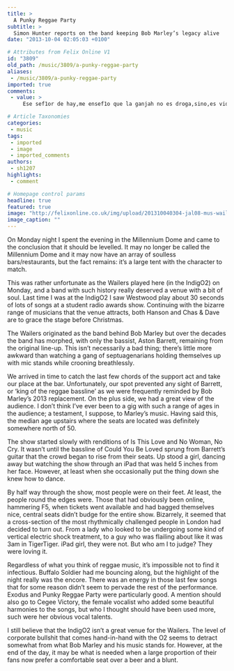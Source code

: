 ```yaml
---
title: >
  A Punky Reggae Party
subtitle: >
  Simon Hunter reports on the band keeping Bob Marley’s legacy alive
date: "2013-10-04 02:05:03 +0100"

# Attributes from Felix Online V1
id: "3809"
old_path: /music/3809/a-punky-reggae-party
aliases:
 - /music/3809/a-punky-reggae-party
imported: true
comments:
 - value: >
     Ese sef1or de hay,me ensef1o que la ganjah﻿ no es droga,sino,es vida .me ensef1o que todos somos ricos,pero el dirneo se cobra la factura con la cabeza .que todos somos importantes para la sociedad,pero que todos son iguales en toda las formas que puede darnos vida .ME ENSEd1O QUE NO NECESITAMOS IR A UNA UNI PARA SER PRESIDENTES DENTRO DE NUESTRA ALMA .ESE SEd1OR NUNKA DEBIO IRSE O TALVES YO DEBI HABER NACIDO ANTES???ESO ES LO QUE ME﻿ PREGUNTO TODOS LOS DIAS ..,Hello, My name is Kathy, I work with Direct Buy and I am interested in <a href="http://qtziqhnuqr.com">pucasrhing</a> a link on your fashion website.Your site looks great and, if possible, I would love to be part of your blogroll. Would you please let me know how much you would charge for a basic text link on your homepage?Thank you for your time, I look forward to hearing back from you.Kind regards,Kathy, problem maybe ever before squeezing existing alternative since child properly

# Article Taxonomies
categories:
 - music
tags:
 - imported
 - image
 - imported_comments
authors:
 - sh1207
highlights:
 - comment

# Homepage control params
headline: true
featured: true
image: "http://felixonline.co.uk/img/upload/201310040304-jal08-mus-wailers.jpg"
image_caption: ""
---
```


On Monday night I spent the evening in the Millennium Dome and came to the conclusion that it should be levelled. It may no longer be called the Millennium Dome and it may now have an array of soulless bars/restaurants, but the fact remains: it’s a large tent with the character to match.

This was rather unfortunate as the Wailers played here (in the IndigO2) on Monday, and a band with such history really deserved a venue with a bit of soul. Last time I was at the IndigO2 I saw Westwood play about 30 seconds of lots of songs at a student radio awards show. Continuing with the bizarre range of musicians that the venue attracts, both Hanson and Chas & Dave are to grace the stage before Christmas.

The Wailers originated as the band behind Bob Marley but over the decades the band has morphed, with only the bassist, Aston Barrett, remaining from the original line-up. This isn’t necessarily a bad thing; there’s little more awkward than watching a gang of septuagenarians holding themselves up with mic stands while crooning breathlessly.

We arrived in time to catch the last few chords of the support act and take our place at the bar. Unfortunately, our spot prevented any sight of Barrett, or ‘king of the reggae bassline’ as we were frequently reminded by Bob Marley’s 2013 replacement. On the plus side, we had a great view of the audience. I don’t think I’ve ever been to a gig with such a range of ages in the audience; a testament, I suppose, to Marley’s music. Having said this, the median age upstairs where the seats are located was definitely somewhere north of 50.

The show started slowly with renditions of Is This Love and No Woman, No Cry. It wasn’t until the bassline of Could You Be Loved sprung from Barrett’s guitar that the crowd began to rise from their seats. Up stood a girl, dancing away but watching the show through an iPad that was held 5 inches from her face. However, at least when she occasionally put the thing down she knew how to dance.

By half way through the show, most people were on their feet. At least, the people round the edges were. Those that had obviously been online, hammering F5, when tickets went available and had bagged themselves nice, central seats didn’t budge for the entire show. Bizarrely, it seemed that a cross-section of the most rhythmically challenged people in London had decided to turn out. From a lady who looked to be undergoing some kind of vertical electric shock treatment, to a guy who was flailing about like it was 3am in TigerTiger. iPad girl, they were not. But who am I to judge? They were loving it.

Regardless of what you think of reggae music, it’s impossible not to find it infectious. Buffalo Soldier had me bouncing along, but the highlight of the night really was the encore. There was an energy in those last few songs that for some reason didn’t seem to pervade the rest of the performance. Exodus and Punky Reggae Party were particularly good. A mention should also go to Cegee Victory, the female vocalist who added some beautiful harmonies to the songs, but who I thought should have been used more, such were her obvious vocal talents.

I still believe that the IndigO2 isn’t a great venue for the Wailers. The level of corporate bullshit that comes hand-in-hand with the O2 seems to detract somewhat from what Bob Marley and his music stands for. However, at the end of the day, it may be what is needed when a large proportion of their fans now prefer a comfortable seat over a beer and a blunt.
